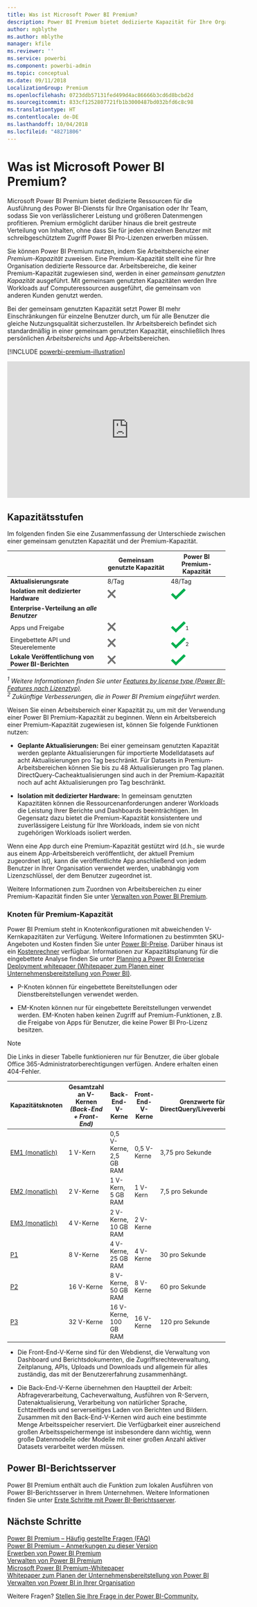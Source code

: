 ```yaml
---
title: Was ist Microsoft Power BI Premium?
description: Power BI Premium bietet dedizierte Kapazität für Ihre Organisation oder Ihr Team, sodass Sie von verlässlicherer Leistung und größeren Datenmengen profitieren, ohne Benutzerlizenzen kaufen zu müssen.
author: mgblythe
ms.author: mblythe
manager: kfile
ms.reviewer: ''
ms.service: powerbi
ms.component: powerbi-admin
ms.topic: conceptual
ms.date: 09/11/2018
LocalizationGroup: Premium
ms.openlocfilehash: 0723ddb57131fed499d4ac86666b3cd6d8bcbd2d
ms.sourcegitcommit: 833cf1252807721fb1b3000487bd032bfd6c8c98
ms.translationtype: HT
ms.contentlocale: de-DE
ms.lasthandoff: 10/04/2018
ms.locfileid: "48271806"
---
```

# <a name="what-is-microsoft-power-bi-premium"></a>Was ist Microsoft Power BI Premium?

Microsoft Power BI Premium bietet dedizierte Ressourcen für die Ausführung des Power BI-Diensts für Ihre Organisation oder Ihr Team, sodass Sie von verlässlicherer Leistung und größeren Datenmengen profitieren. Premium ermöglicht darüber hinaus die breit gestreute Verteilung von Inhalten, ohne dass Sie für jeden einzelnen Benutzer mit schreibgeschütztem Zugriff Power BI Pro-Lizenzen erwerben müssen.

Sie können Power BI Premium nutzen, indem Sie Arbeitsbereiche einer *Premium-Kapazität* zuweisen. Eine Premium-Kapazität stellt eine für Ihre Organisation dedizierte Ressource dar. Arbeitsbereiche, die keiner Premium-Kapazität zugewiesen sind, werden in einer *gemeinsam genutzten Kapazität* ausgeführt. Mit gemeinsam genutzten Kapazitäten werden Ihre Workloads auf Computeressourcen ausgeführt, die gemeinsam von anderen Kunden genutzt werden. 

Bei der gemeinsam genutzten Kapazität setzt Power BI mehr Einschränkungen für einzelne Benutzer durch, um für alle Benutzer die gleiche Nutzungsqualität sicherzustellen. Ihr Arbeitsbereich befindet sich standardmäßig in einer gemeinsam genutzten Kapazität, einschließlich Ihres persönlichen *Arbeitsbereichs* und App-Arbeitsbereichen.

[!INCLUDE [powerbi-premium-illustration](./includes/powerbi-premium-illustration.md)]

<iframe width="560" height="315" src="https://www.youtube.com/embed/lNQDkN0GXzU?rel=0&amp;showinfo=0" frameborder="0" allowfullscreen></iframe>

## <a name="capacity-tiers"></a>Kapazitätsstufen

Im folgenden finden Sie eine Zusammenfassung der Unterschiede zwischen einer gemeinsam genutzten Kapazität und der Premium-Kapazität.

|  | Gemeinsam genutzte Kapazität | Power BI Premium-Kapazität |
| --- | --- | --- |
| **Aktualisierungsrate** |8/Tag |48/Tag |
| **Isolation mit dedizierter Hardware** |![](media/service-premium/not-available.png "Nicht verfügbar") |![](media/service-premium/available.png "Verfügbar") |
| **Enterprise-Verteilung an** ***alle Benutzer*** | | |
| Apps und Freigabe |![](media/service-premium/not-available.png "Nicht verfügbar") |![](media/service-premium/available.png "Verfügbar")<sup>1</sup> |
| Eingebettete API und Steuerelemente |![](media/service-premium/not-available.png "Nicht verfügbar") |![](media/service-premium/available.png "Verfügbar")<sup>2</sup> |
| **Lokale Veröffentlichung von Power BI-Berichten** |![](media/service-premium/not-available.png "Nicht verfügbar") |![](media/service-premium/available.png "Verfügbar") |

*<sup>1</sup> Weitere Informationen finden Sie unter [Features by license type (Power BI-Features nach Lizenztyp)](service-features-license-type.md).*  
*<sup>2</sup> Zukünftige Verbesserungen, die in Power BI Premium eingeführt werden.*

Weisen Sie einen Arbeitsbereich einer Kapazität zu, um mit der Verwendung einer Power BI Premium-Kapazität zu beginnen. Wenn ein Arbeitsbereich einer Premium-Kapazität zugewiesen ist, können Sie folgende Funktionen nutzen:

* **Geplante Aktualisierungen:** Bei einer gemeinsam genutzten Kapazität werden geplante Aktualisierungen für importierte Modelldatasets auf acht Aktualisierungen pro Tag beschränkt. Für Datasets in Premium-Arbeitsbereichen können Sie bis zu 48 Aktualisierungen pro Tag planen. DirectQuery-Cacheaktualisierungen sind auch in der Premium-Kapazität noch auf acht Aktualisierungen pro Tag beschränkt.

* **Isolation mit dedizierter Hardware:** In gemeinsam genutzten Kapazitäten können die Ressourcenanforderungen anderer Workloads die Leistung Ihrer Berichte und Dashboards beeinträchtigen. Im Gegensatz dazu bietet die Premium-Kapazität konsistentere und zuverlässigere Leistung für Ihre Workloads, indem sie von nicht zugehörigen Workloads isoliert werden.

Wenn eine App durch eine Premium-Kapazität gestützt wird (d.h., sie wurde aus einem App-Arbeitsbereich veröffentlicht, der aktuell Premium zugeordnet ist), kann die veröffentlichte App anschließend von jedem Benutzer in Ihrer Organisation verwendet werden, unabhängig vom Lizenzschlüssel, der dem Benutzer zugeordnet ist.

Weitere Informationen zum Zuordnen von Arbeitsbereichen zu einer Premium-Kapazität finden Sie unter [Verwalten von Power BI Premium](service-admin-premium-manage.md).

<a name="premiumskus"/>

### <a name="premium-capacity-nodes"></a>Knoten für Premium-Kapazität

Power BI Premium steht in Knotenkonfigurationen mit abweichenden V-Kernkapazitäten zur Verfügung. Weitere Informationen zu bestimmten SKU-Angeboten und Kosten finden Sie unter [Power BI-Preise](https://powerbi.microsoft.com/pricing/). Darüber hinaus ist ein [Kostenrechner](https://powerbi.microsoft.com/calculator/) verfügbar. Informationen zur Kapazitätsplanung für die eingebettete Analyse finden Sie unter [Planning a Power BI Enterprise Deployment whitepaper (Whitepaper zum Planen einer Unternehmensbereitstellung von Power BI)](https://aka.ms/pbienterprisedeploy).

* P-Knoten können für eingebettete Bereitstellungen oder Dienstbereitstellungen verwendet werden.

* EM-Knoten können nur für eingebettete Bereitstellungen verwendet werden. EM-Knoten haben keinen Zugriff auf Premium-Funktionen, z.B. die Freigabe von Apps für Benutzer, die keine Power BI Pro-Lizenz besitzen.

>[!NOTE]
>Die Links in dieser Tabelle funktionieren nur für Benutzer, die über globale Office 365-Administratorberechtigungen verfügen. Andere erhalten einen 404-Fehler.

| Kapazitätsknoten | Gesamtzahl an V-Kernen<br/>*(Back-End + Front-End)* | Back-End-V-Kerne | Front-End-V-Kerne | Grenzwerte für DirectQuery/Liveverbindung | Höchstzahl an Seitenladevorgängen zu Spitzenzeiten | Verfügbarkeit |
| --- | --- | --- | --- | --- | --- | --- |
| [EM1 (monatlich)](https://portal.office.com/SubscriptionDetails?OfferId=4004702D-749C-4F74-BF47-3048F1833780&adminportal=1) |1 V-Kern |0,5 V-Kerne, 2,5 GB RAM |0,5 V-Kerne |3,75 pro Sekunde |150–300 |Verfügbar |
| [EM2 (monatlich)](https://portal.office.com/SubscriptionDetails?OfferId=4004702D-749C-4F74-BF47-3048F1833780&adminportal=1) |2 V-Kerne |1 V-Kern, 5 GB RAM |1 V-Kern |7,5 pro Sekunde |301–600 |Verfügbar |
| [EM3 (monatlich)](https://portal.office.com/SubscriptionDetails?OfferId=4004702D-749C-4F74-BF47-3048F1833780&adminportal=1) |4 V-Kerne |2 V-Kerne, 10 GB RAM |2 V-Kerne | |601–1.200 |Verfügbarkeit |
| [P1](https://portal.office.com/SubscriptionDetails?OfferId=b3ec5615-cc11-48de-967d-8d79f7cb0af1&adminportal=1) |8 V-Kerne |4 V-Kerne, 25 GB RAM |4 V-Kerne |30 pro Sekunde |1.201–2.400 |Verfügbar (auch [monatlich](https://portal.office.com/SubscriptionDetails?OfferId=E4C8EDD3-74A1-4D42-A738-C647972FBE81&adminportal=1)) |
| [P2](https://portal.office.com/SubscriptionDetails?OfferId=062F2AA7-B4BC-4B0E-980F-2072102D8605&adminportal=1) |16 V-Kerne |8 V-Kerne, 50 GB RAM |8 V-Kerne |60 pro Sekunde |2.401–4.800 |Verfügbarkeit |
| [P3](https://portal.office.com/SubscriptionDetails?OfferId=40c7d673-375c-42a1-84ca-f993a524fed0&adminportal=1) |32 V-Kerne |16 V-Kerne, 100 GB RAM |16 V-Kerne |120 pro Sekunde |4.801–9600 |Verfügbar |

* Die Front-End-V-Kerne sind für den Webdienst, die Verwaltung von Dashboard und Berichtsdokumenten, die Zugriffsrechteverwaltung, Zeitplanung, APIs, Uploads und Downloads und allgemein für alles zuständig, das mit der Benutzererfahrung zusammenhängt.

* Die Back-End-V-Kerne übernehmen den Hauptteil der Arbeit: Abfrageverarbeitung, Cacheverwaltung, Ausführen von R-Servern, Datenaktualisierung, Verarbeitung von natürlicher Sprache, Echtzeitfeeds und serverseitiges Laden von Berichten und Bildern. Zusammen mit den Back-End-V-Kernen wird auch eine bestimmte Menge Arbeitsspeicher reserviert. Die Verfügbarkeit einer ausreichend großen Arbeitsspeichermenge ist insbesondere dann wichtig, wenn große Datenmodelle oder Modelle mit einer großen Anzahl aktiver Datasets verarbeitet werden müssen.

## <a name="power-bi-report-server"></a>Power BI-Berichtsserver
Power BI Premium enthält auch die Funktion zum lokalen Ausführen von Power BI-Berichtsserver in Ihrem Unternehmen. Weitere Informationen finden Sie unter [Erste Schritte mit Power BI-Berichtsserver](report-server/get-started.md).

## <a name="next-steps"></a>Nächste Schritte
[Power BI Premium – Häufig gestellte Fragen (FAQ)](service-premium-faq.md)  
[Power BI Premium – Anmerkungen zu dieser Version](service-premium-release-notes.md)  
[Erwerben von Power BI Premium](service-admin-premium-purchase.md)  
[Verwalten von Power BI Premium](service-admin-premium-manage.md)  
[Microsoft Power BI Premium-Whitepaper](https://aka.ms/pbipremiumwhitepaper)  
[Whitepaper zum Planen der Unternehmensbereitstellung von Power BI](https://aka.ms/pbienterprisedeploy)  
[Verwalten von Power BI in Ihrer Organisation](service-admin-administering-power-bi-in-your-organization.md)  

Weitere Fragen? [Stellen Sie Ihre Frage in der Power BI-Community.](https://community.powerbi.com/)
